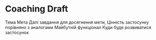 # Coaching Draft

Тема
Мета
Далі завдання для досягнення мети,
Цінність застосунку порівняно з аналогами
Майбутній функціонал
Куди буде розвиватися застосунок
